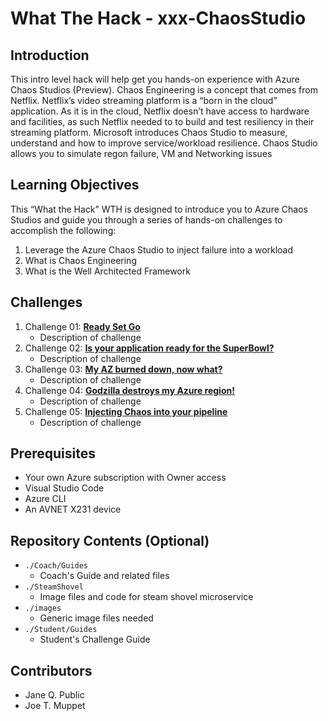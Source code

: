 # What The Hack - xxx-ChaosStudio

## Introduction
This intro level hack will help get you hands-on experience with Azure Chaos Studios (Preview). Chaos Engineering is a concept that comes from Netflix. Netflix’s video streaming platform is a “born in the cloud” application. As it is in the cloud, Netflix doesn’t have access to hardware and facilities, as such Netflix needed to to build and test resiliency in their streaming platform. Microsoft introduces Chaos Studio to measure, understand and how to improve service/workload resilience. Chaos Studio allows you to simulate regon failure, VM and Networking issues

## Learning Objectives
This “What the Hack” WTH is designed to introduce you to Azure Chaos Studios and guide you through a series of hands-on challenges to accomplish the following:
  
1. Leverage the Azure Chaos Studio to inject failure into a workload
2. What is Chaos Engineering
3. What is the Well Architected Framework

## Challenges
1. Challenge 01: **[Ready Set Go](Student/Challenge-01.md)**
	 - Description of challenge
1. Challenge 02: **[Is your application ready for the SuperBowl?](Student/Challenge-02.md)**
	 - Description of challenge
1. Challenge 03: **[My AZ burned down, now what?](Student/Challenge-03.md)**
	 - Description of challenge
1. Challenge 04: **[Godzilla destroys my Azure region!](Student/Challenge-04.md)**
	 - Description of challenge
1. Challenge 05: **[Injecting Chaos into your pipeline](Student/Challenge-05.md)**
	 - Description of challenge

## Prerequisites
- Your own Azure subscription with Owner access
- Visual Studio Code
- Azure CLI
- An AVNET X231 device

## Repository Contents (Optional)
- `./Coach/Guides`
  - Coach's Guide and related files
- `./SteamShovel`
  - Image files and code for steam shovel microservice
- `./images`
  - Generic image files needed
- `./Student/Guides`
  - Student's Challenge Guide

## Contributors
- Jane Q. Public
- Joe T. Muppet
